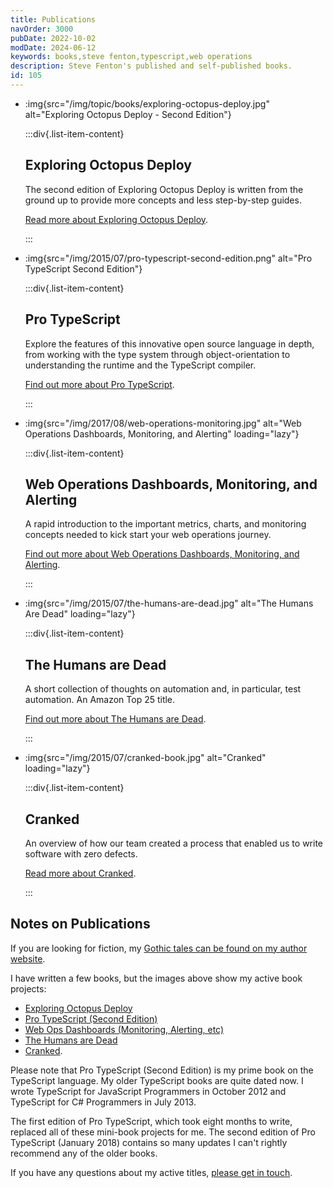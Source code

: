 ```yaml
---
title: Publications
navOrder: 3000
pubDate: 2022-10-02
modDate: 2024-06-12
keywords: books,steve fenton,typescript,web operations
description: Steve Fenton's published and self-published books.
id: 105
---
```


<ul class="post-list">

<li class="list-item" data-destination="/publications/exploring-octopus-deploy/" data-image="true">
<article>
<div class="list-item-image">

:img{src="/img/topic/books/exploring-octopus-deploy.jpg" alt="Exploring Octopus Deploy - Second Edition"}

</div>

:::div{.list-item-content}

## Exploring Octopus Deploy

The second edition of Exploring Octopus Deploy is written from the ground up to provide more concepts and less step-by-step guides.

[Read more about Exploring Octopus Deploy](/publications/exploring-octopus-deploy/).

:::

</article>
</li>

<li class="list-item" data-destination="/publications/pro-typescript/" data-image="true">
<article>
<div class="list-item-image">

:img{src="/img/2015/07/pro-typescript-second-edition.png" alt="Pro TypeScript Second Edition"}

</div>

:::div{.list-item-content}

## Pro TypeScript

Explore the features of this innovative open source language in depth, from working with the type system through object-orientation to understanding the runtime and the TypeScript compiler.

[Find out more about Pro TypeScript](/publications/pro-typescript/).

:::

</article>
</li>

<li class="list-item" data-destination="/publications/web-ops-dashboards-monitoring-and-alerting/" data-image="true">
<article>
<div class="list-item-image">

:img{src="/img/2017/08/web-operations-monitoring.jpg" alt="Web Operations Dashboards, Monitoring, and Alerting" loading="lazy"}

</div>

:::div{.list-item-content}

## Web Operations Dashboards, Monitoring, and Alerting

A rapid introduction to the important metrics, charts, and monitoring concepts needed to kick start your web operations journey.

[Find out more about Web Operations Dashboards, Monitoring, and Alerting](/publications/web-ops-dashboards-monitoring-and-alerting/).

:::

</article>
</li>

<li class="list-item" data-destination="/publications/the-humans-are-dead/" data-image="true">
<article>
<div class="list-item-image">

:img{src="/img/2015/07/the-humans-are-dead.jpg" alt="The Humans Are Dead" loading="lazy"}

</div>

:::div{.list-item-content}

## The Humans are Dead

A short collection of thoughts on automation and, in particular, test automation. An Amazon Top 25 title.

[Find out more about The Humans are Dead](/publications/the-humans-are-dead/).

:::

</article>
</li>

<li class="list-item" data-destination="/publications/cranked/" data-image="true">
<article>
<div class="list-item-image">

:img{src="/img/2015/07/cranked-book.jpg" alt="Cranked" loading="lazy"}

</div>

:::div{.list-item-content}

## Cranked

An overview of how our team created a process that enabled us to write software with zero defects.

[Read more about Cranked](/publications/cranked/).

:::

</article>
</li>

</ul>

## Notes on Publications

If you are looking for fiction, my [Gothic tales can be found on my author website](https://smfenton.uk/).

I have written a few books, but the images above show my active book projects:

- [Exploring Octopus Deploy](/publications/exploring-octopus-deploy/)
- [Pro TypeScript (Second Edition)](/publications/pro-typescript/)
- [Web Ops Dashboards (Monitoring, Alerting, etc)](/publications/web-ops-dashboards-monitoring-and-alerting/)
- [The Humans are Dead](/publications/the-humans-are-dead/)
- [Cranked](/publications/cranked/).

Please note that Pro TypeScript (Second Edition) is my prime book on the TypeScript language. My older TypeScript books are quite dated now. I wrote TypeScript for JavaScript Programmers in October 2012 and TypeScript for C# Programmers in July 2013.

The first edition of Pro TypeScript, which took eight months to write, replaced all of these mini-book projects for me. The second edition of Pro TypeScript (January 2018) contains so many updates I can't rightly recommend any of the older books.

If you have any questions about my active titles, [please get in touch](/contact/).

